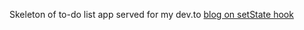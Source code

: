 Skeleton of to-do list app served for my dev.to [blog on setState hook](https://dev.to/hoangquochung1110/managing-component-state-with-usestate-hook-with-to-do-list-example-1692)